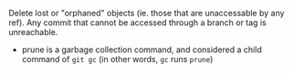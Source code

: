 
Delete lost or "orphaned" objects (ie. those that are unaccessable by any ref). Any commit that cannot be accessed through a branch or tag is unreachable.
- prune is a garbage collection command, and considered a child command of `git gc` (in other words, `gc` runs `prune`)
